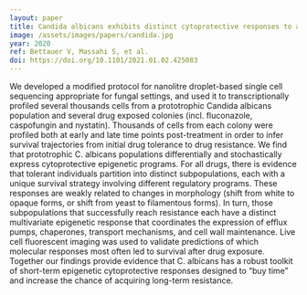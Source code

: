 ```yaml
---
layout: paper
title: Candida albicans exhibits distinct cytoprotective responses to anti-fungal drugs that facilitate the evolution of drug resistance
image: /assets/images/papers/candida.jpg
year: 2020
ref: Bettauer V, Massahi S, et al.
doi: https://doi.org/10.1101/2021.01.02.425083
---
```


We developed a modified protocol for nanolitre droplet-based single cell sequencing appropriate for fungal settings, and used it to transcriptionally profiled several thousands cells from a prototrophic Candida albicans population and several drug exposed colonies (incl. fluconazole, caspofungin and nystatin). Thousands of cells from each colony were profiled both at early and late time points post-treatment in order to infer survival trajectories from initial drug tolerance to drug resistance. We find that prototrophic C. albicans populations differentially and stochastically express cytoprotective epigenetic programs. For all drugs, there is evidence that tolerant individuals partition into distinct subpopulations, each with a unique survival strategy involving different regulatory programs. These responses are weakly related to changes in morphology (shift from white to opaque forms, or shift from yeast to filamentous forms). In turn, those subpopulations that successfully reach resistance each have a distinct multivariate epigenetic response that coordinates the expression of efflux pumps, chaperones, transport mechanisms, and cell wall maintenance. Live cell fluorescent imaging was used to validate predictions of which molecular responses most often led to survival after drug exposure. Together our findings provide evidence that C. albicans has a robust toolkit of short-term epigenetic cytoprotective responses designed to “buy time” and increase the chance of acquiring long-term resistance.